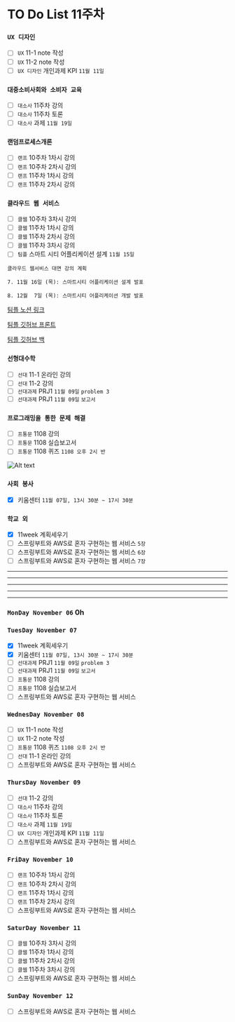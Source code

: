 # TO Do List 11주차

### `UX 디자인` 
- [ ] `UX` 11-1 note 작성
- [ ] `UX` 11-2 note 작성
- [ ] `UX 디자인` 개인과제 KPI `11월 11일`

### `대중소비사회와 소비자 교육`
- [ ] `대소사` 11주차 강의
- [ ] `대소사` 11주차 토론
- [ ] `대소사` 과제 `11월 19일`

### `랜덤프로세스개론`
- [ ] `랜프` 10주차 1차시 강의
- [ ] `랜프` 10주차 2차시 강의
- [ ] `랜프` 11주차 1차시 강의
- [ ] `랜프` 11주차 2차시 강의

### `클라우드 웹 서비스`
- [ ] `클웹` 10주차 3차시 강의
- [ ] `클웹` 11주차 1차시 강의
- [ ] `클웹` 11주차 2차시 강의
- [ ] `클웹` 11주차 3차시 강의
- [ ] `팀플` 스마트 시티 어플리케이션 설계 `11월 15일`

```
클라우드 웹서비스 대면 강의 계획

7. 11월 16일 (목): 스마트시티 어플리케이션 설계 발표

8. 12월  7일 (목): 스마트시티 어플리케이션 개발 발표
```

[팀플 노션 링크](https://www.notion.so/Cloud-Web-Service-Team-Project-cb7f98e2e37c43fd98b7937e0d5018c5)

[팀플 깃허브 프론트](https://github.com/woo4826/Cloud-Web-Service-SNS-web)

[팀플 깃허브 백](https://github.com/woo4826/Cloud-Web-Service-SNS-server)

### `선형대수학`
- [ ] `선대` 11-1 온라인 강의
- [ ] `선대` 11-2 강의
- [ ] `선대과제` PRJ1 `11월 09일` `problem 3`
- [ ] `선대과제` PRJ1 `11월 09일` `보고서`

### `프로그래밍을 통한 문제 해결`
- [ ] `프통문` 1108 강의
- [ ] `프통문` 1108 실습보고서
- [ ] `프통문` 1108 퀴즈 `1108 오후 2시 반`

![Alt text](%E1%84%91%E1%85%B3%E1%84%90%E1%85%A9%E1%86%BC%E1%84%86%E1%85%AE%E1%86%AB%E1%84%80%E1%85%A1%E1%86%BC%E1%84%8B%E1%85%B4%E1%84%80%E1%85%A8%E1%84%92%E1%85%AC%E1%86%A8%E1%84%89%E1%85%A5.png)

### `사회 봉사`
- [x] 키움센터 `11월 07일, 13시 30분 ~ 17시 30분`

### `학교 외`
- [x] 11week 계획세우기
- [ ] 스프링부트와 AWS로 혼자 구현하는 웹 서비스 `5장`
- [ ] 스프링부트와 AWS로 혼자 구현하는 웹 서비스 `6장`
- [ ] 스프링부트와 AWS로 혼자 구현하는 웹 서비스 `7장`

---
---
---
---
---

### `MonDay November 06` 0h


### `TuesDay November 07`
- [x] 11week 계획세우기
- [x] 키움센터 `11월 07일, 13시 30분 ~ 17시 30분`
- [ ] `선대과제` PRJ1 `11월 09일` `problem 3`
- [ ] `선대과제` PRJ1 `11월 09일` `보고서`
- [ ] `프통문` 1108 강의
- [ ] `프통문` 1108 실습보고서
- [ ] 스프링부트와 AWS로 혼자 구현하는 웹 서비스

### `WednesDay November 08`
- [ ] `UX` 11-1 note 작성
- [ ] `UX` 11-2 note 작성
- [ ] `프통문` 1108 퀴즈 `1108 오후 2시 반`
- [ ] `선대` 11-1 온라인 강의
- [ ] 스프링부트와 AWS로 혼자 구현하는 웹 서비스

### `ThursDay November 09`
- [ ] `선대` 11-2 강의
- [ ] `대소사` 11주차 강의
- [ ] `대소사` 11주차 토론
- [ ] `대소사` 과제 `11월 19일`
- [ ] `UX 디자인` 개인과제 KPI `11월 11일`
- [ ] 스프링부트와 AWS로 혼자 구현하는 웹 서비스

### `FriDay November 10` 
- [ ] `랜프` 10주차 1차시 강의
- [ ] `랜프` 10주차 2차시 강의
- [ ] `랜프` 11주차 1차시 강의
- [ ] `랜프` 11주차 2차시 강의
- [ ] 스프링부트와 AWS로 혼자 구현하는 웹 서비스

### `SaturDay November 11` 
- [ ] `클웹` 10주차 3차시 강의
- [ ] `클웹` 11주차 1차시 강의
- [ ] `클웹` 11주차 2차시 강의
- [ ] `클웹` 11주차 3차시 강의
- [ ] 스프링부트와 AWS로 혼자 구현하는 웹 서비스

### `SunDay November 12` 
- [ ] 스프링부트와 AWS로 혼자 구현하는 웹 서비스


